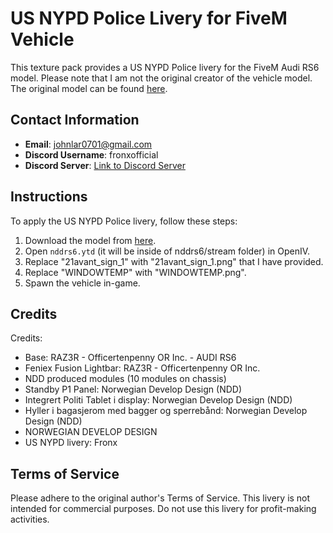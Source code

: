 # US NYPD  Police Livery for FiveM Vehicle

This texture pack provides a US NYPD Police livery for the FiveM Audi RS6 model. Please note that I am not the original creator of the vehicle model. The original model can be found [here](https://www.lcpdfr.com/downloads/gta5mods/vehiclemodels/43945-fivem-audi-rs6-politi/).

## Contact Information
- **Email**: johnlar0701@gmail.com
- **Discord Username**: fronxofficial
- **Discord Server**: [Link to Discord Server](https://discord.gg/kq3vvREwV5)

## Instructions
To apply the US NYPD Police livery, follow these steps:

1. Download the model from [here](https://www.lcpdfr.com/downloads/gta5mods/vehiclemodels/43945-fivem-audi-rs6-politi/).
2. Open `nddrs6.ytd` (it will be inside of nddrs6/stream folder) in OpenIV.
3. Replace "21avant_sign_1" with "21avant_sign_1.png" that I have provided.
4. Replace "WINDOWTEMP" with "WINDOWTEMP.png".
5. Spawn the vehicle in-game.

## Credits

Credits:
- Base: RAZ3R - Officertenpenny OR Inc. - AUDI RS6
- Feniex Fusion Lightbar: RAZ3R - Officertenpenny OR Inc.
- NDD produced modules (10 modules on chassis)
- Standby P1 Panel: Norwegian Develop Design (NDD)
- Integrert Politi Tablet i display: Norwegian Develop Design (NDD)
- Hyller i bagasjerom med bagger og sperrebånd: Norwegian Develop Design (NDD)
- NORWEGIAN DEVELOP DESIGN
- US NYPD livery: Fronx

## Terms of Service
Please adhere to the original author's Terms of Service. This livery is not intended for commercial purposes. Do not use this livery for profit-making activities.
